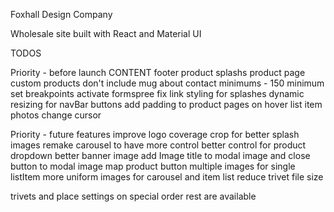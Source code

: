 Foxhall Design Company

Wholesale site built with React and Material UI

TODOS

Priority - before launch
CONTENT
    footer
    product splashs
    product page
    custom products
        don't include mug
    about
    contact minimums - 150 minimum
set breakpoints
activate formspree
fix link styling for splashes
dynamic resizing for navBar buttons
add padding to product pages
on hover list item photos change cursor

Priority - future features
improve logo coverage
crop for better splash images
remake carousel to have more control
better control for product dropdown
better banner image
add Image title to modal image
and close button to modal image
map product button
multiple images for single listItem
more uniform images for carousel and item list
reduce trivet file size


trivets and place settings on special order
rest are available


